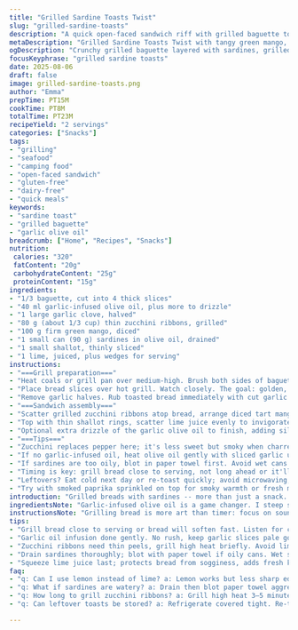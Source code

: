 ```yaml
---
title: "Grilled Sardine Toasts Twist"
slug: "grilled-sardine-toasts"
description: "A quick open-faced sandwich riff with grilled baguette topped with sardines, roasted red pepper strips swapped for charred zucchini ribbons, and fresh tomato replaced by tangy green mango chunks. Uses garlic-infused olive oil for brushing. Lightly smoked flavor from grilling. Bright acidity from lime juice instead of lemon, tossed with thin shallot rings. Rustic, lightly crunchy bread soaked slightly in oil, textured fish, fresh yet piquant toppings. Snack or light lunch. Prep and cook around 20 minutes, yields two hearty servings. Gluten- and dairy-free, nutless, eggless. Campfire-ready or kitchen grill pan friendly. Focus on timing so bread crisps just right, toppings stay fresh. Sardines packed in oil steady the dish, avoid watery cans for better flavor. Appreciate charred notes and quick assembly. A small riff on classic, more herbal, sharper at edges."
metaDescription: "Grilled Sardine Toasts Twist with tangy green mango, charred zucchini ribbons, garlic oil, and fresh lime juice. A quick, rustic snack with smoky crunch."
ogDescription: "Crunchy grilled baguette layered with sardines, grilled zucchini, sharp mango, and lime juice. Smoky garlic aroma, bright fresh bites, quick grill prep."
focusKeyphrase: "grilled sardine toasts"
date: 2025-08-06
draft: false
image: grilled-sardine-toasts.png
author: "Emma"
prepTime: PT15M
cookTime: PT8M
totalTime: PT23M
recipeYield: "2 servings"
categories: ["Snacks"]
tags:
- "grilling"
- "seafood"
- "camping food"
- "open-faced sandwich"
- "gluten-free"
- "dairy-free"
- "quick meals"
keywords:
- "sardine toast"
- "grilled baguette"
- "garlic olive oil"
breadcrumb: ["Home", "Recipes", "Snacks"]
nutrition: 
 calories: "320"
 fatContent: "20g"
 carbohydrateContent: "25g"
 proteinContent: "15g"
ingredients:
- "1/3 baguette, cut into 4 thick slices"
- "40 ml garlic-infused olive oil, plus more to drizzle"
- "1 large garlic clove, halved"
- "80 g (about 1/3 cup) thin zucchini ribbons, grilled"
- "100 g firm green mango, diced"
- "1 small can (90 g) sardines in olive oil, drained"
- "1 small shallot, thinly sliced"
- "1 lime, juiced, plus wedges for serving"
instructions:
- "===Grill preparation==="
- "Heat coals or grill pan over medium-high. Brush both sides of baguette slices with garlic olive oil until glossy; this protects bread and helps crisp up."
- "Place bread slices over hot grill. Watch closely. The goal: golden, slightly blistered crust sound, crackling edges, no burning. Rotate after 3-4 minutes until both sides toasted; smell smokey garlic aroma mixing with bread warmth."
- "Remove garlic halves. Rub toasted bread immediately with cut garlic until fragrant but not overpowering. This step layers flavor directly on crumb without sogginess."
- "===Sandwich assembly==="
- "Scatter grilled zucchini ribbons atop bread, arrange diced tart mango over this, salty sardines layered on next. Reserve some sardine oil to drizzle if needed."
- "Top with thin shallot rings, scatter lime juice evenly to invigorate flavors with sharp citrus punch, balancing oil richness."
- "Optional extra drizzle of the garlic olive oil to finish, adding silkiness and shine. Serve promptly. The bread should still crunch with each bite, mango bursts bright, sardines remain oily and moist."
- "===Tips==="
- "Zucchini replaces pepper here; it's less sweet but smoky when charred, melds better with lime. Mango gives surprising tang and crunch, avoid overripe or watery types or it will weigh the bread down."
- "If no garlic-infused oil, heat olive oil gently with sliced garlic until lightly golden then cool before using. Keeps garlic flavor but no harsh raw bite."
- "If sardines are too oily, blot in paper towel first. Avoid wet cans that make bread soggy."
- "Timing is key: grill bread close to serving, not long ahead or it'll soften. The contrast between crispy bread and juicy toppings deserves respect."
- "Leftovers? Eat cold next day or re-toast quickly; avoid microwaving, kills texture."
- "Try with smoked paprika sprinkled on top for smoky warmth or fresh mint leaves if adventurous. Sea salt flakes finish well."
introduction: "Grilled breads with sardines -- more than just a snack. Layers of texture: crunchy fire-kissed crust, soft crumb soaked with robust olive oil, sharp notes from zesty fruit and shallot snap. I learned early on to grill bread to just right stage -- too blistered and bitterness seeps in, under-toasted and it sogs out. Sardine cans vary wildly, some oily puddles drown the bread; blot, always. Swapping peppers for zucchini ribbons here -- less sweet, more earth and smoke. Then fresh green mango instead of tomatoes, a gamble for acidity with crunch. Lime over lemon — sharper, less floral. A humble combo but complex. It smells unmistakable -- grilled garlic, charred bread, ocean fish. No fluff, but plenty of punch. Perfect for camping, where fire and simplicity rule the day."
ingredientsNote: "Garlic-infused olive oil is a game changer. I steep sliced garlic gently in good olive oil, then strain — avoids harsh raw garlic, just aromatic depth. If you skip that, brush olive oil plus a rub of raw garlic, but used oil is smoother. Bread cut thick preserves crunch under topping weight; thin slices turn soggy fast. Zucchini ribbons are simple to make: peel strips thinly, grill until charred; swaps nicely for original roasted peppers. Green mango diced adds unexpected tang and firmer texture than tomato, though less juiciness. Sardines vary -- firm, packed in olive oil preferred over brined or in water to safeguard richness on toast. Shallots thinly sliced give mild bite, less harsh than raw onions. Lime juice -- always fresh, never bottled. It's a sharp counterpoint to mellow oil and oily fish. If camping, carry a lime, mini garlic bulb, a small jar of infused oil. Minimal kit, max flavor."
instructionsNote: "Grilling bread is more art than timer: focus on sound and sight. Bread should crackle lightly, surface turning golden with occasional darker spots but no blackened patches. Flip once when underneath color appears rich amber. Rubbing garlic immediately after toasting releases subtle garlicky aroma without overpowering. Layer toppings quickly so bread remains crisp. Zucchini ribbons char nicely but avoid overcooking or they become limp; look for little blackened flecks. The diced green mango must be firm—too ripe and juice will soak the bread. Drain sardines forcibly if oily; blot on paper towel or cloth to prevent sogginess. The shallot rings provide bite and brightness, spread evenly. Squeezing lime juice on last moment protects tortilla from sogginess and bursts freshness. Assemble just before serving; toast doesn't wait for dawdlers. Drizzle more garlic olive oil to finish--adds glossy look and flavor. Keep leftovers refrigerated, re-toast gently to restore crunch. Avoid over-smashing or ingredients combine into mush."
tips:
- "Grill bread close to serving or bread will soften fast. Listen for crackle and watch golden spots appear. Flip once amber glow shows beneath. Timing is sensory, no timer can replace smell of smokey garlic mixing with bread warmth."
- "Garlic oil infusion done gently. No rush, keep garlic slices pale golden or risk harsh bite. Strain oil well or bits overpower topping. If no infusion, brush oil then rub fresh garlic slow. Results differ clearly between raw and infused."
- "Zucchini ribbons need thin peels, grill high heat briefly. Avoid limp ribbons from overcooking. Black flecks welcome, charred edges key. Substitute peppers but lose some earthiness and smoky notes. Keep mindful mango diced firm to avoid soggy mess."
- "Drain sardines thoroughly; blot with paper towel if oily cans. Wet sardines spoil bread texture fast. Use firm, olive oil packed cans over brined or water-packed. Sardines layered last to avoid being crushed and maintain moisture balance."
- "Squeeze lime juice last; protects bread from sogginess, adds fresh kick. Use wedges on the side for extra. Shallot rings scattered evenly bring sharp bite but don’t overdress or sweetness disappears. Drizzle garlic oil at finish for shine and silkiness."
faq:
- "q: Can I use lemon instead of lime? a: Lemon works but less sharp edge. Lime juice sharper, brighter punch. Swapped after trial runs, lemon felt too soft, changed dish character. If stuck with lemon, add drop more shallots or fresh mint leaves for lift."
- "q: What if sardines are watery? a: Drain then blot paper towel aggressively. Water ruins crunch. Alternatively, toast bread thicker or double grill. Use firmer sardines packed in oil, brined sardines tend to add sogginess. Or layer oil sparingly."
- "q: How long to grill zucchini ribbons? a: Grill high heat 3–5 minutes. Watch black flecks form. Avoid limp slimy ribbons. They should hold shape but charred. Flip as needed. Overcooked ribbons lose texture, undercooked taste grassy. Aim for smoky earthiness."
- "q: Can leftover toasts be stored? a: Refrigerate covered tight. Re-toast quickly for crunch. Avoid microwaving—kills texture immediately. Eat cold next day possible but bread soggs easily. Use airtight container but toppings best fresh. If no fridge, eat quick or re-toast on low grill."

---
```

